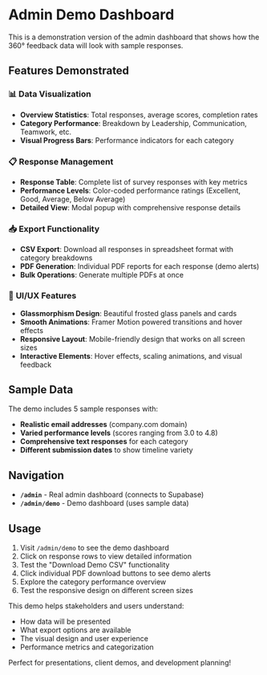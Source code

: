 # Admin Demo Dashboard

This is a demonstration version of the admin dashboard that shows how the 360° feedback data will look with sample responses.

## Features Demonstrated

### 📊 **Data Visualization**
- **Overview Statistics**: Total responses, average scores, completion rates
- **Category Performance**: Breakdown by Leadership, Communication, Teamwork, etc.
- **Visual Progress Bars**: Performance indicators for each category

### 📋 **Response Management**
- **Response Table**: Complete list of survey responses with key metrics
- **Performance Levels**: Color-coded performance ratings (Excellent, Good, Average, Below Average)
- **Detailed View**: Modal popup with comprehensive response details

### 📥 **Export Functionality**
- **CSV Export**: Download all responses in spreadsheet format with category breakdowns
- **PDF Generation**: Individual PDF reports for each response (demo alerts)
- **Bulk Operations**: Generate multiple PDFs at once

### 🎨 **UI/UX Features**
- **Glassmorphism Design**: Beautiful frosted glass panels and cards
- **Smooth Animations**: Framer Motion powered transitions and hover effects
- **Responsive Layout**: Mobile-friendly design that works on all screen sizes
- **Interactive Elements**: Hover effects, scaling animations, and visual feedback

## Sample Data

The demo includes 5 sample responses with:
- **Realistic email addresses** (company.com domain)
- **Varied performance levels** (scores ranging from 3.0 to 4.8)
- **Comprehensive text responses** for each category
- **Different submission dates** to show timeline variety

## Navigation

- **`/admin`** - Real admin dashboard (connects to Supabase)
- **`/admin/demo`** - Demo dashboard (uses sample data)

## Usage

1. Visit `/admin/demo` to see the demo dashboard
2. Click on response rows to view detailed information
3. Test the "Download Demo CSV" functionality
4. Click individual PDF download buttons to see demo alerts
5. Explore the category performance overview
6. Test the responsive design on different screen sizes

This demo helps stakeholders and users understand:
- How data will be presented
- What export options are available
- The visual design and user experience
- Performance metrics and categorization

Perfect for presentations, client demos, and development planning!
